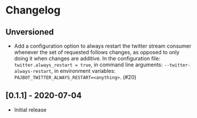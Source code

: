 # Changelog

## Unversioned

- Add a configuration option to always restart the twitter stream consumer whenever the set of requested follows changes, as opposed to only doing it when changes are additive. In the configuration file: `twitter.always_restart = true`, in command line arguments: `--twitter-always-restart`, in environment variables: `PAJBOT_TWITTER_ALWAYS_RESTART=<anything>`. (#20)

## [0.1.1] - 2020-07-04

- Initial release
